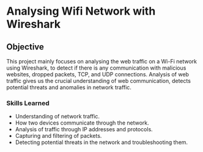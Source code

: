# Analysing Wifi Network with Wireshark
## Objective 
This project mainly focuses on analysing the web traffic on a Wi-Fi network using Wireshark, to detect if there is any communication with malicious websites, dropped packets, TCP, and UDP connections. Analysis of web traffic gives us the crucial understanding of web communication, detects potential threats and anomalies in network traffic.
### Skills Learned
- Understanding of network traffic.
- How two devices communicate through the network.
- Analysis of traffic through IP addresses and protocols.
- Capturing and filtering of packets.
- Detecting potential threats in the network and troubleshooting them.

